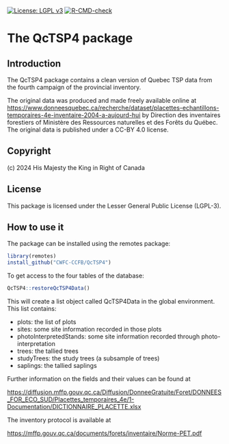 [![License: LGPL v3](https://img.shields.io/badge/License-LGPL%20v3-blue.svg)](https://www.gnu.org/licenses/lgpl-3.0) [![R-CMD-check](https://github.com/CWFC-CCFB/QcTSP4/actions/workflows/R-CMD-check.yaml/badge.svg)](https://github.com/CWFC-CCFB/QcTSP4/actions/workflows/R-CMD-check.yaml)

The QcTSP4 package
=======================

## Introduction

The QcTSP4 package contains a clean version of Quebec TSP data from the fourth campaign of the provincial inventory.

The original data was produced and made freely available online
at https://www.donneesquebec.ca/recherche/dataset/placettes-echantillons-temporaires-4e-inventaire-2004-a-aujourd-hui by Direction des inventaires forestiers
of Ministère des Ressources naturelles et des Forêts du Québec. The original data is published under a CC-BY 4.0 license. 

## Copyright 

(c) 2024 His Majesty the King in Right of Canada  

## License

This package is licensed under the Lesser General Public License (LGPL-3). 

## How to use it

The package can be installed using the remotes package:

~~~R
library(remotes)
install_github("CWFC-CCFB/QcTSP4")
~~~

To get access to the four tables of the database:

~~~R
QcTSP4::restoreQcTSP4Data()
~~~

This will create a list object called QcTSP4Data in the global environment. This list contains:

- plots: the list of plots 
- sites: some site information recorded in those plots 
- photoInterpretedStands: some site information recorded through photo-interpretation 
- trees: the tallied trees 
- studyTrees: the study trees (a subsample of trees) 
- saplings: the tallied saplings

Further information on the fields and their values can be found at 

https://diffusion.mffp.gouv.qc.ca/Diffusion/DonneeGratuite/Foret/DONNEES_FOR_ECO_SUD/Placettes_temporaires_4e/1-Documentation/DICTIONNAIRE_PLACETTE.xlsx

The inventory protocol is available at

https://mffp.gouv.qc.ca/documents/forets/inventaire/Norme-PET.pdf

